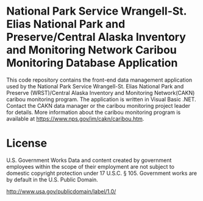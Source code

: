 # National Park Service Wrangell-St. Elias National Park and Preserve/Central Alaska Inventory and Monitoring Network Caribou Monitoring Database Application
This code repository contains the front-end data management application used by the National Park Service Wrangell-St. Elias National Park and Preserve (WRST)/Central Alaska Inventory and Monitoring Network(CAKN) caribou monitoring program. The application is written in Visual Basic .NET. Contact the CAKN data manager or the caribou monitoring project leader for details. More information about the caribou monitoring program is available at https://www.nps.gov/im/cakn/caribou.htm.

# License
U.S. Government Works
Data and content created by government employees within the scope of their employment are not subject to domestic copyright protection under 17 U.S.C. § 105. Government works are by default in the U.S. Public Domain. 

http://www.usa.gov/publicdomain/label/1.0/
